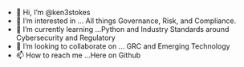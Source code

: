 - 👋 Hi, I’m @ken3stokes
- 👀 I’m interested in ... All things Governance, Risk, and Compliance. 
- 🌱 I’m currently learning ...Python and Industry Standards around Cybersecurity and Regulatory
- 💞️ I’m looking to collaborate on ... GRC and Emerging Technology
- 📫 How to reach me ...Here on Github

<!---
ken3stokes/ken3stokes is a ✨ special ✨ repository because its `README.md` (this file) appears on your GitHub profile.
You can click the Preview link to take a look at your changes.
--->
